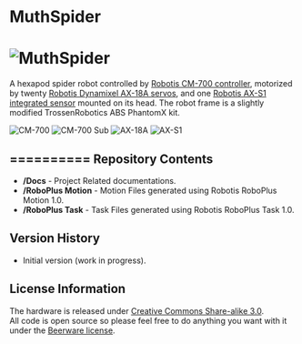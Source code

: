 # MuthSpider

![MuthSpider](https://s3-ap-southeast-1.amazonaws.com/muthanna/MuthSpider.png)<br>
==========
   
   A hexapod spider robot controlled by [Robotis CM-700 controller](http://support.robotis.com/en/product/auxdevice/controller/cm700_manual.htm), motorized by twenty [Robotis Dynamixel AX-18A servos](http://support.robotis.com/en/product/dynamixel/ax_series/ax-18f.htm), and one [Robotis AX-S1 integrated sensor](http://support.robotis.com/en/product/auxdevice/sensor/dxl_ax_s1.htm) mounted on its head. The robot frame is a slightly modified TrossenRobotics ABS PhantomX kit.
 
 ![CM-700](http://support.robotis.com/en/images/product/auxdevice/controller/cm700_set.jpg)
 ![CM-700 Sub](http://support.robotis.com/en/images/product/auxdevice/controller/cm700_set.jpg)
 ![AX-18A](http://support.robotis.com/en/images/product/dynamixel/ax_series/ax-18a.png)
 ![AX-S1](http://support.robotis.com/en/images/product/auxdevice/sensor/ax-s1.png)
 
==========
Repository Contents
-------------------

* **/Docs** - Project Related documentations.
* **/RoboPlus Motion** - Motion Files generated using Robotis RoboPlus Motion 1.0.
* **/RoboPlus Task** - Task Files generated using Robotis RoboPlus Task 1.0.


Version History
---------------
* Initial version (work in progress).


License Information
-------------------
The hardware is released under [Creative Commons Share-alike 3.0](http://creativecommons.org/licenses/by-sa/3.0/).  
All code is open source so please feel free to do anything you want with it under the [Beerware license](http://en.wikipedia.org/wiki/Beerware).
